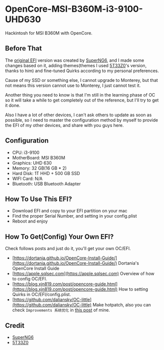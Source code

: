 # OpenCore-MSI-B360M-i3-9100-UHD630
Hackintosh for MSI B360M with OpenCore.

## Before That

The [original EFI](https://github.com/SuperNG6/MSI-B360-Big-Sur-EFI/releases/download/12.1/ONLY.IGPU.Macmini8.1.zip)  version was created by [SuperNG6](https://github.com/SuperNG6), and I made some changes based on it, adding themes(themes I used [5T33Z0](https://github.com/5T33Z0/Lenovo-T530-Hackintosh-OpenCore)'s version, thanks to him) and fine-tuned Quirks according to my personal preferences.

Cause of my SSD or something else, I cannot upgrade to Monterey, but that not means this version cannot use to Monterey, I just cannot test it.

Another thing you need to know is that I'm still in the learning phase of OC so it will take a while to get completely out of the reference, but I'll try to get it done.

Also I have a lot of other devices, I can't ask others to update as soon as possible, so I need to master the configuration method by myself to provide the EFI of my other devices, and share with you guys here.

## Configuration

- CPU: i3-9100
- MotherBoard: MSI B360M
- Graphics: UHD 630
- Memory: 32 GB(16 GB * 2)
- Hard Disk: 1T HHD + 500 GB SSD
- WIFI Card: N/A
- Bluetooth: USB Bluetooth Adapter

## How To Use This EFI?

- Download EFI and copy to your EFI partition on your mac
- Find the proper Serial Number, and setting in your config.plist
- Reboot and enjoy

## How To Get(Config) Your Own EFI?

Check follows posts and just do it, you'll get your own OC/EFI.

- [https://dortania.github.io/OpenCore-Install-Guide/](https://dortania.github.io/OpenCore-Install-Guide/) Dortania's OpenCore Install Guide
- [https://apple.sqlsec.com](https://apple.sqlsec.com) Overview of how to config OC/EFI.
- [https://blog.xjn819.com/post/opencore-guide.html](https://blog.xjn819.com/post/opencore-guide.html) How to setting Quirks in OC/EFI/config.plist.
- [https://github.com/daliansky/OC-little](https://github.com/daliansky/OC-little) Make hotpatch, also you can check `Improvements 系统优化` in [this post](https://github.com/i0Ek3/Hackintosh_4_Hasee_Shinelon_A40L) of mine.


## Credit

- [SuperNG6](https://github.com/SuperNG6)
- [5T33Z0](https://github.com/5T33Z0)
